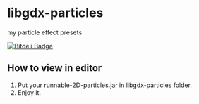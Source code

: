 libgdx-particles
================

my particle effect presets


[![Bitdeli Badge](https://d2weczhvl823v0.cloudfront.net/vyorkin/libgdx-particles/trend.png)](https://bitdeli.com/free "Bitdeli Badge")

## How to view in editor ##
1. Put your runnable-2D-particles.jar in libgdx-particles folder.
2. Enjoy it.
